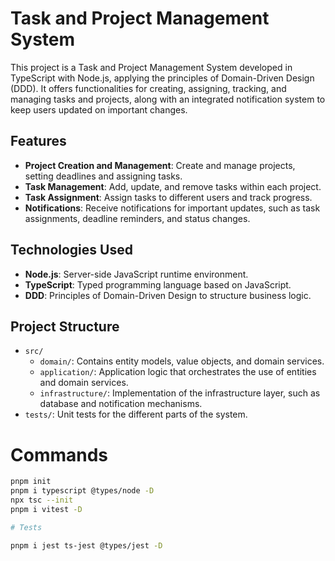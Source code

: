 # Task and Project Management System

This project is a Task and Project Management System developed in TypeScript with Node.js, applying the principles of Domain-Driven Design (DDD). It offers functionalities for creating, assigning, tracking, and managing tasks and projects, along with an integrated notification system to keep users updated on important changes.

## Features

- **Project Creation and Management**: Create and manage projects, setting deadlines and assigning tasks.
- **Task Management**: Add, update, and remove tasks within each project.
- **Task Assignment**: Assign tasks to different users and track progress.
- **Notifications**: Receive notifications for important updates, such as task assignments, deadline reminders, and status changes.

## Technologies Used

- **Node.js**: Server-side JavaScript runtime environment.
- **TypeScript**: Typed programming language based on JavaScript.
- **DDD**: Principles of Domain-Driven Design to structure business logic.

## Project Structure

- `src/`
  - `domain/`: Contains entity models, value objects, and domain services.
  - `application/`: Application logic that orchestrates the use of entities and domain services.
  - `infrastructure/`: Implementation of the infrastructure layer, such as database and notification mechanisms.
- `tests/`: Unit tests for the different parts of the system.

# Commands

```bash
pnpm init
pnpm i typescript @types/node -D
npx tsc --init
pnpm i vitest -D

# Tests

pnpm i jest ts-jest @types/jest -D
